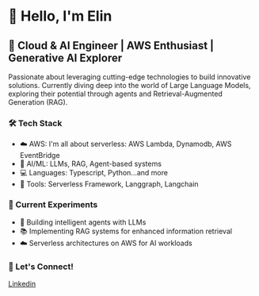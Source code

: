 # 👋 Hello, I'm Elin

## 🚀 Cloud & AI Engineer | AWS Enthusiast | Generative AI Explorer

Passionate about leveraging cutting-edge technologies to build innovative solutions. Currently diving deep into the world of Large Language Models, exploring their potential through agents and Retrieval-Augmented Generation (RAG).

### 🛠️ Tech Stack
- ☁️ AWS: I'm all about serverless: AWS Lambda, Dynamodb, AWS EventBridge
- 🤖 AI/ML: LLMs, RAG, Agent-based systems
- 💻 Languages: Typescript, Python...and more
- 🧰 Tools: Serverless Framework, Langgraph, Langchain

### 🔬 Current Experiments
- 🤖 Building intelligent agents with LLMs
- 📚 Implementing RAG systems for enhanced information retrieval
- ☁️ Serverless architectures on AWS for AI workloads

### 🤝 Let's Connect!
[Linkedin](https://www.linkedin.com/in/elinfritiofsson/)


